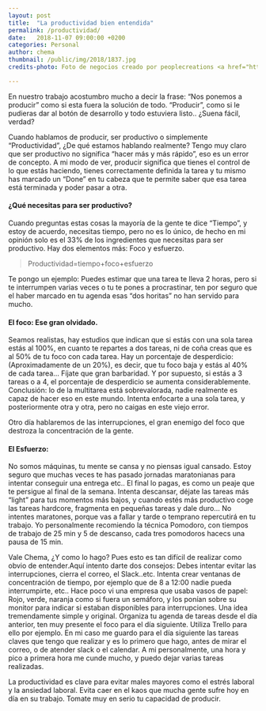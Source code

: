 ```yaml
---
layout: post
title:  "La productividad bien entendida"
permalink: /productividad/
date:   2018-11-07 09:00:00 +0200
categories: Personal
author: chema
thumbnail: /public/img/2018/1837.jpg
credits-photo: Foto de negocios creado por peoplecreations <a href="https://www.freepik.es/fotos-vectores-gratis/negocios">- www.freepik.es</a>

---
```

En nuestro trabajo acostumbro mucho a decir la frase: “Nos ponemos a producir” como si esta fuera la solución de todo. “Producir”, como si le pudieras dar al botón de desarrollo y todo estuviera listo.. ¿Suena fácil, verdad?

Cuando hablamos de producir, ser productivo o simplemente “Productividad”, ¿De qué estamos hablando realmente? Tengo muy claro que ser productivo no significa “hacer más y más rápido”, eso es un error de concepto. A mi modo de ver, producir significa que tienes el control de lo que estás haciendo, tienes correctamente definida la tarea y tu mismo has marcado un “Done” en tu cabeza que te permite saber que esa tarea está terminada y poder pasar a otra. 

<h4>¿Qué necesitas para ser productivo?</h4>
Cuando preguntas estas cosas la mayoría de la gente te dice “Tiempo”, y estoy de acuerdo, necesitas tiempo, pero no es lo único, de hecho en mi opinión solo es el 33% de los ingredientes que necesitas para ser productivo. Hay dos elementos más: Foco y esfuerzo.

<blockquote>Productividad=tiempo+foco+esfuerzo</blockquote>

Te pongo un ejemplo: Puedes estimar que una tarea te lleva 2 horas, pero si te interrumpen varias veces o tu te pones a procrastinar, ten por seguro que el haber marcado en tu agenda esas “dos horitas” no han servido para mucho.  

<h4>El foco: Ese gran olvidado.</h4>
Seamos realistas, hay estudios que indican que si estás con una sola tarea estás al 100%, en cuanto te repartes a dos tareas, ni de coña creas que es al 50% de tu foco con cada tarea.  Hay un porcentaje de desperdicio: (Aproximadamente de un 20%), es decir, que tu foco baja y estás al 40% de cada tarea… Fíjate que gran barbaridad. Y por supuesto, si estás a 3 tareas o a 4, el porcentaje de desperdicio se aumenta considerablemente. Conclusión: lo de la multitarea está sobrevalorada, nadie realmente es capaz de hacer eso en este mundo. Intenta enfocarte a una sola tarea, y posteriormente otra y otra, pero no caigas en este viejo error. 

Otro día hablaremos de las interrupciones, el gran enemigo del foco que destroza la concentración de la gente. 

<h4>El Esfuerzo:</h4>
No somos máquinas, tu mente se cansa y no piensas igual cansado. Estoy seguro que muchas veces te has pasado jornadas maratonianas para intentar conseguir una entrega etc.. El final lo pagas, es como un peaje que te persigue al final de la semana. Intenta descansar, déjate las tareas más “light” para tus momentos más bajos, y cuando estés más productivo coge las tareas hardcore, fragmenta en pequeñas tareas y dale duro… No intentes maratones, porque vas a fallar y tarde o temprano repercutirá en tu trabajo. Yo personalmente recomiendo la técnica Pomodoro, con tiempos de trabajo de 25 min y 5 de descanso, cada tres pomodoros hacecs una pausa de 15 min. 

Vale Chema, ¿Y como lo hago? Pues esto es tan difícil de realizar como obvio de entender.Aquí intento darte dos consejos:
Debes intentar evitar las interrupciones, cierra el correo, el Slack..etc. Intenta crear ventanas de concentración de tiempo, por ejemplo que de 8 a 12:00 nadie pueda interrumpirte, etc.. Hace poco vi una empresa que usaba vasos de papel: Rojo, verde, naranja como si fuera un semáforo, y los ponían sobre su monitor para indicar si estaban disponibles para interrupciones. Una idea tremendamente simple y original.
Organiza tu agenda de tareas desde el día anterior, ten muy presente el foco para el día siguiente. Utiliza Trello para ello por ejemplo. En mi caso me guardo para el día siguiente las tareas claves que tengo que realizar y es lo primero que hago, antes de mirar el correo, o de atender slack o el calendar. A mi personalmente, una hora y pico a primera hora me cunde mucho, y puedo dejar varias tareas realizadas. 


La productividad es clave para evitar males mayores como el estrés laboral y la ansiedad laboral. Evita caer en el kaos que mucha gente sufre hoy en día en su trabajo. Tomate muy en serio tu capacidad de producir.
